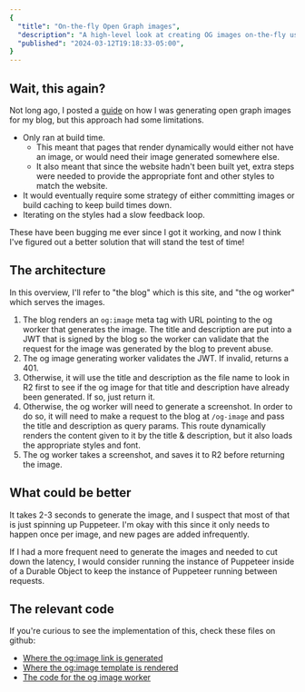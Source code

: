 ```yaml
---
{
  "title": "On-the-fly Open Graph images",
  "description": "A high-level look at creating OG images on-the-fly using Cloudflare Browser Rendering and R2.",
  "published": "2024-03-12T19:18:33-05:00",
}
---
```


## Wait, this again?

Not long ago, I posted a [guide](/blog/generating-ogimage-files-for-blog-posts-on-astro) on how I was generating open graph images for my blog, but this approach had some limitations.

- Only ran at build time.
  - This meant that pages that render dynamically would either not have an image, or would need their image generated somewhere else.
  - It also meant that since the website hadn't been built yet, extra steps were needed to provide the appropriate font and other styles to match the website.
- It would eventually require some strategy of either committing images or build caching to keep build times down.
- Iterating on the styles had a slow feedback loop.

These have been bugging me ever since I got it working, and now I think I've figured out a better solution that will stand the test of time!

## The architecture

In this overview, I'll refer to "the blog" which is this site, and "the og worker" which serves the images.

1. The blog renders an `og:image` meta tag with URL pointing to the og worker that generates
   the image. The title and description are put into a JWT that is signed by the blog so the worker
   can validate that the request for the image was generated by the blog to prevent abuse.
2. The og image generating worker validates the JWT. If invalid, returns a 401.
3. Otherwise, it will use the title and description as the file name to look in R2 first to see if the
   og image for that title and description have already been generated. If so, just return it.
4. Otherwise, the og worker will need to generate a screenshot. In order to do so, it will need to make a
   request to the blog at `/og-image` and pass the title and description as query params. This route dynamically
   renders the content given to it by the title & description, but it also loads the appropriate styles and font.
5. The og worker takes a screenshot, and saves it to R2 before returning the image.

## What could be better

It takes 2-3 seconds to generate the image, and I suspect that most of that is just spinning up Puppeteer.
I'm okay with this since it only needs to happen once per image, and new pages are added infrequently.

If I had a more frequent need to generate the images and needed to cut down the latency, I would consider
running the instance of Puppeteer inside of a Durable Object to keep the instance of Puppeteer running
between requests.

## The relevant code

If you're curious to see the implementation of this, check these files on github:

- [Where the og:image link is generated](https://github.com/third774/kevinkipp.com/blob/main/src/components/OgImage.astro)
- [Where the og:image template is rendered](https://github.com/third774/kevinkipp.com/blob/main/src/pages/og-image.astro)
- [The code for the og image worker](https://github.com/third774/og-image-generation/blob/main/src/index.ts)

